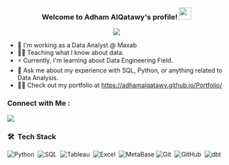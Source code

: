 <h3 align="center">
  Welcome to Adham AlQatawy's profile!
  <img src="https://media.giphy.com/media/hvRJCLFzcasrR4ia7z/giphy.gif" width="28">
</h3>

<!-- Typing SVG by DenverCoder1 - https://github.com/DenverCoder1/readme-typing-svg -->
<p align="center">
  <a href="https://github.com/DenverCoder1/readme-typing-svg"><img src="https://readme-typing-svg.herokuapp.com/?lines=Data%20Analyst;Analytics%20Engineer;Always%20learning%20new%20things&font=Fira%20Code&center=true&width=440&height=45&color=f75c7e&vCenter=true&size=22"></a>
</p> 

- 🏢 I'm working as a Data Analyst @ Maxab 
- 👨‍💻 Teaching what I know about data.
- ⚡ Currently, I'm learning about Data Engineering Field. 
- 💬 Ask me about my experience with SQL, Python, or anything related to Data Analysis.
- 👨‍💻 Check out my portfolio at https://adhamalqatawy.github.io/Portfolio/


### Connect with Me :

<a href="https://www.linkedin.com/in/adhamalqattawy/" target="_blank"><img src="https://img.shields.io/badge/-Adham%20AlQatawy-0077B5?style=for-the-badge&logo=Linkedin&logoColor=white"/></a>
### 🛠 &nbsp;Tech Stack
![Python](https://img.shields.io/badge/-Python-05122A?style=flat&logo=Python)&nbsp;
![SQL](https://img.shields.io/badge/-SQL-05122A?style=flat&logo=postgresql)&nbsp;
![Tableau](https://img.shields.io/badge/-Tableau-05122A?style=flat&logo=Tableau)&nbsp;
![Excel](https://img.shields.io/badge/-Excel-05122A?style=flat&logo=microsoftexcel)&nbsp;
![MetaBase](https://img.shields.io/badge/-MetaBase-05122A?style=flat&logo=MetaBase)
![Git](https://img.shields.io/badge/-Git-05122A?style=flat&logo=git)&nbsp;
![GitHub](https://img.shields.io/badge/-GitHub-05122A?style=flat&logo=github)&nbsp;
![dbt](https://img.shields.io/badge/-dbt%20-05122A?style=flat&logo=dbt)&nbsp;
